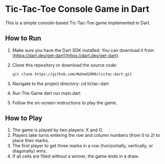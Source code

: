 # Tic-Tac-Toe Console Game in Dart

This is a simple console-based Tic-Tac-Toe game implemented in Dart.

## How to Run

1. Make sure you have the Dart SDK installed. You can download it
   from [https://dart.dev/get-dart](https://dart.dev/get-dart).

2. Clone this repository or download the source code:

   ```bash
   git clone https://github.com/Nahed2000/tictac-dart.git


3. Navigate to the project directory:
   cd tictac-dart

4. Run The Game
   dart run main.dart

5. Follow the on-screen instructions to play the game.

## How to Play

1. The game is played by two players: X and O.
2. Players take turns entering the row and column numbers (from 0 to 2) to place their marks.
3. The first player to get three marks in a row (horizontally, vertically, or diagonally) wins.
4. If all cells are filled without a winner, the game ends in a draw.
